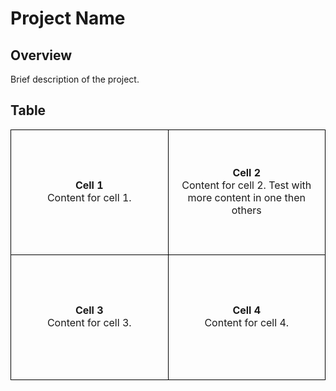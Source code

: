 # Project Name

## Overview

Brief description of the project.

## Table

<table>
  <tr>
    <td style="width:300px; height:200px; border:1px solid black; text-align:center;">
      <strong>Cell 1</strong><br>
      Content for cell 1.
    </td>
    <td style="width:300px; height:200px; border:1px solid black; text-align:center;">
      <strong>Cell 2</strong><br>
      Content for cell 2.
      Test with more content in one then others 
    </td>
  </tr>
  <tr>
    <td style="width:300px; height:200px; border:1px solid black; text-align:center;">
      <strong>Cell 3</strong><br>
      Content for cell 3.
    </td>
    <td style="width:300px; height:200px; border:1px solid black; text-align:center;">
      <strong>Cell 4</strong><br>
      Content for cell 4.
    </td>
  </tr>
</table>
